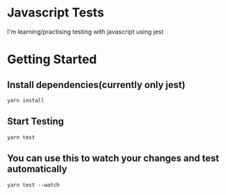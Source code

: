 # Javascript Tests
I'm learning/practising testing with javascript using jest

# Getting Started

## Install dependencies(currently only jest)
```
yarn install
```

## Start Testing
```
yarn test
```

## You can use this to watch your changes and test automatically
```
yarn test --watch
```
